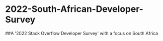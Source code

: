 # 2022-South-African-Developer-Survey
##A '2022 Stack Overflow Developer Survey' with a focus on South Africa
